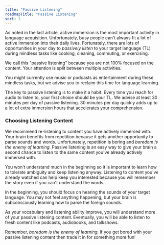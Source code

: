 ```yaml
---
title: "Passive Listening"
roadmapTitle: "Passive Listening"
sort: 2
---
```


As noted in the last article, active immersion is the most important activity in language acquisition. Unfortunately, busy people can't always fit a lot of active immersion into their daily lives. Fortunately, there are lots of opportunities in your day to _passively listen_ to your target language (TL) during mindless tasks like cooking, cleaning, commuting, or exercising.

We call this "passive listening" because you are not 100% focused on the content. Your attention is split between multiple activities.

You might currently use music or podcasts as entertainment during these mindless tasks, but we advise you to reclaim this time for language learning.

The key to passive listening is to make it a habit. Every time you reach for audio to listen to, your first choice should be your TL. We advise at least 30 minutes per day of passive listening. 30 minutes per day quickly adds up to a lot of extra immersion hours that accelerates your comprehension.

### Choosing Listening Content

We recommend re-listening to content you have actively immersed with. Your brain benefits from repetition because it gets another opportunity to parse sounds and words. Unfortunately, repetition is boring and _boredom is the enemy of learning_. Passive listening is an easy way to give your brain a second chance to listen to the same content you've already actively immersed with.

You won't understand much in the beginning so it is important to learn how to tolerate ambiguity and keep listening anyway. Listening to content you've already watched can help keep you interested because you will remember the story even if you can't understand the words.

In the beginning, you should focus on hearing the sounds of your target language. You may not feel anything happening, but your brain is subconsciously learning how to parse the foreign sounds.

As your vocabulary and listening ability improve, you will understand more of your passive listening content. Eventually, you will be able to listen to fresh content like podcasts, audiobooks, and talkshows.

Remember, _boredom is the enemy of learning_. If you get bored with your passive listening content then trade it in for something more fun!
